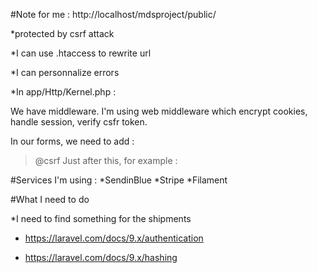 #Note for me :
http://localhost/mdsproject/public/

*protected by csrf attack

*I can use .htaccess to rewrite url

*I can personnalize errors

*In app/Http/Kernel.php :

We have middleware. I'm using web middleware which encrypt cookies, handle session, verify csfr token.

In our forms, we need to add :
>@csrf
Just after this, for example :
><form action="{{ url('users') }}" method="POST">

#Services I'm using :
*SendinBlue
*Stripe
*Filament

#What I need to do

*I need to find something for the shipments

* https://laravel.com/docs/9.x/authentication

* https://laravel.com/docs/9.x/hashing